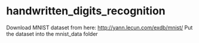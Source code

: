 # handwritten_digits_recognition

Download MNIST dataset from here: http://yann.lecun.com/exdb/mnist/
Put the dataset into the mnist_data folder
